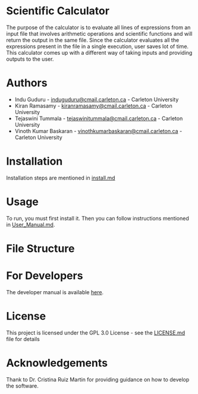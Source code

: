 # Scientific Calculator

The purpose of the calculator is to evaluate all lines of expressions from an input file that involves arithmetic operations and scientific functions and will return the output in the same file. Since the calculator evaluates all the expressions present in the file in a single execution, user saves lot of time. This calculator comes up with a different way of taking inputs and providing outputs to the user.


# Authors

- Indu Guduru - induguduru@cmail.carleton.ca - Carleton University
- Kiran Ramasamy - kiranramasamy@cmail.carleton.ca - Carleton University
- Tejaswini Tummala - tejaswinitummala@cmail.carleton.ca - Carleton University
- Vinoth Kumar Baskaran - vinothkumarbaskaran@cmail.carleton.ca - Carleton University

# Installation

Installation steps are mentioned in [install.md](https://github.com/tejaswinitummala/Group_G_ScientificCalculator/blob/dev/install.md)

# Usage

To run, you must first install it. Then you can follow instructions mentioned in
[User_Manual.md](https://github.com/tejaswinitummala/Group_G_ScientificCalculator/blob/dev/user_manual.md).

# File Structure


# For Developers

The developer manual is available [here](https://github.com/tejaswinitummala/Group_G_ScientificCalculator/blob/dev/developer_manual.md).

# License

This project is licensed under the GPL 3.0 License - see the [LICENSE.md](https://github.com/tejaswinitummala/Group_G_ScientificCalculator/blob/dev/LICENSE) file for details

# Acknowledgements

Thank to Dr. Cristina Ruiz Martin for providing guidance on how to develop the software.
